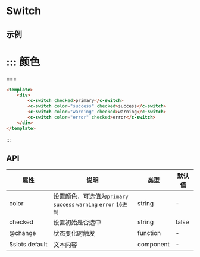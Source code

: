 # Switch

## 示例



::: 颜色
===

===
```html
<template>
	<div>
		<c-switch checked>primary</c-switch>
		<c-switch color="success" checked>success</c-switch>
		<c-switch color="warning" checked>warning</c-switch>
		<c-switch color="error" checked>error</c-switch>
	</div>
</template>
```
:::

## API

| 属性      | 说明                                       | 类型       | 默认值   |
| ------- | ---------------------------------------- | -------- | ----- |
| color   | 设置颜色，可选值为`primary` `success` `warning` `error` `16进制` | string   | -     |
| checked | 设置初始是否选中                                 | string   | false |
| @change | 状态变化时触发                                  | function | -     |
| $slots.default | 文本内容                                  | component | -     |
